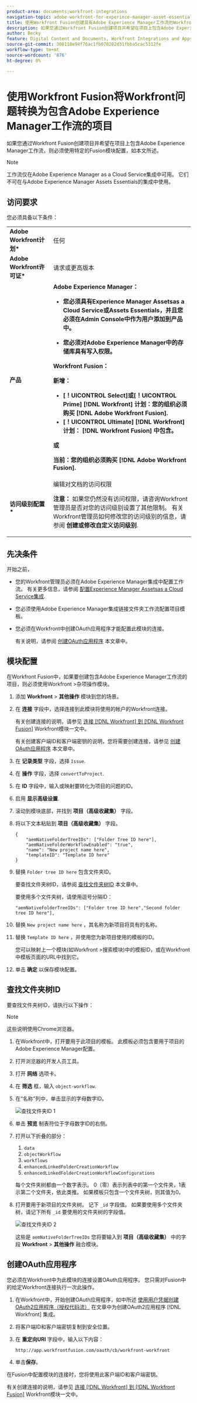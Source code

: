 ```yaml
---
product-area: documents;workfront-integrations
navigation-topic: adobe-workfront-for-experince-manager-asset-essentials
title: 使用Workfront Fusion创建具有Adobe Experience Manager工作流的Workfront项目
description: 如果您通过Workfront Fusion创建项目并希望在项目上包含Adobe Experience Manager工作流，则必须使用特定的Fusion模块配置，如本文所述。
author: Becky
feature: Digital Content and Documents, Workfront Integrations and Apps, Workfront Fusion
source-git-commit: 308118e94f76ac1fb070282d31fbba5cac5312fe
workflow-type: tm+mt
source-wordcount: '876'
ht-degree: 0%

---
```


# 使用Workfront Fusion将Workfront问题转换为包含Adobe Experience Manager工作流的项目

如果您通过Workfront Fusion创建项目并希望在项目上包含Adobe Experience Manager工作流，则必须使用特定的Fusion模块配置，如本文所述。

>[!NOTE]
>
>工作流仅在Adobe Experience Manager as a Cloud Service集成中可用。 它们不可在与Adobe Experience Manager Assets Essentials的集成中使用。


## 访问要求

您必须具备以下条件：

<table>
  <tr>
   <td><strong>Adobe Workfront计划*</strong>
   </td>
   <td>任何
   </td>
  </tr>
  <tr>
   <td><strong>Adobe Workfront许可证*</strong>
   </td>
   <td>请求或更高版本
   </td>
  </tr>
  <tr>
   <td><strong>产品</strong>
   </td>
   <td><b>Adobe Experience Manager<b>：<ul><li><p>您必须具有Experience Manager Assetsas a Cloud Service或Assets Essentials，并且您必须在Admin Console中作为用户添加到产品中。</p></li><li><p>您必须对Adobe Experience Manager中的存储库具有写入权限。</p></li></ul>
  <b>Workfront Fusion</b>：<p>新增：</p> <ul><li>[！UICONTROL Select]或[！UICONTROL Prime] [!DNL Workfront] 计划：您的组织必须购买 [!DNL Adobe Workfront Fusion].</li><li>[！UICONTROL Ultimate] [!DNL Workfront] 计划： [!DNL Workfront Fusion] 中包含。</li></ul>   <p>或</p>
   <p>当前：您的组织必须购买 [!DNL Adobe Workfront Fusion].</p>
   </td>
  </tr>
  <tr>
   <td><strong>访问级别配置*</strong>
   </td>
   <td>编辑对文档的访问权限
<p>
<strong>注意： </strong>如果您仍然没有访问权限，请咨询Workfront管理员是否对您的访问级别设置了其他限制。 有关Workfront管理员如何修改您的访问级别的信息，请参阅 <strong>创建或修改自定义访问级别</strong>.
   </td>
  </tr>
</table>

## 先决条件

开始之前，

* 您的Workfront管理员必须在Adobe Experience Manager集成中配置工作流。 有关更多信息，请参阅 [配置Experience Manager Assetsas a Cloud Service集成](../../administration-and-setup/configure-integrations/configure-aacs-integration.md#set-up-workflows-optional).
* 您必须使用Adobe Experience Manager集成链接文件夹工作流配置项目模板。
* 您必须在Workfront中创建OAuth应用程序才能配置此模块的连接。

  有关说明，请参阅 [创建OAuth应用程序](#create-an-oauth-application) 本文章中。

## 模块配置

在Workfront Fusion中，如果要创建包含Adobe Experience Manager工作流的项目，则必须使用Workfront >杂项操作模块。

1. 添加 **Workfront** > **其他操作** 模块到您的场景。
1. 在 **连接** 字段中，选择连接到此模块将使用的帐户的Workfront连接。

   有关创建连接的说明，请参见 [连接 [!DNL Workfront] 到 [!DNL Workfront Fusion]](/help/quicksilver/workfront-fusion/apps-and-their-modules/workfront-modules.md#connect-workfront-to-workfront-fusion) Workfront模块一文中。

   有关创建客户端ID和客户端密钥的说明，您将需要创建连接，请参见 [创建OAuth应用程序](#create-an-oauth-application) 本文章中。

1. 在 **记录类型** 字段，选择 `Issue`.
1. 在 **操作** 字段，选择 `convertToProject`.
1. 在 **ID** 字段中，输入或映射要转化为项目的问题的ID。
1. 启用 **显示高级设置**.
1. 滚动到模块底部，并找到 **项目（高级收藏集）** 字段。
1. 将以下文本粘贴到 **项目（高级收藏集）** 字段。

   ```
   {
       "aemNativeFolderTreeIDs": ["Folder Tree ID here"],
       "aemNativeFolderWorkflowEnabled": "true",
       "name": "New project name here",
       "templateID": "Template ID here"
   }
   ```

1. 替换 `Folder tree ID here` 包含文件夹ID。

   要查找文件夹树ID，请参阅 [查找文件夹树ID](#locate-folder-tree-ids) 本文章中。

   要使用多个文件夹树，请使用逗号分隔ID：

   `"aemNativeFolderTreeIDs": ["Folder tree ID here","Second folder tree ID here"],`
1. 替换 `New project name here` ，其名称为新项目将具有的名称。
1. 替换 `Template ID here` ，并使用您为新项目使用的模板的ID。

   您可以映射上一个模块(如Workfront >搜索模块)中的模板ID，或在Workfront中模板页面的URL中找到它。

1. 单击 **确定** 以保存模块配置。

## 查找文件夹树ID

要查找文件夹树ID，请执行以下操作：

>[!NOTE]
>
>这些说明使用Chrome浏览器。

1. 在Workfront中，打开要用于此项目的模板。 此模板必须包含要用于项目的Adobe Experience Manager配置。
1. 打开浏览器的开发人员工具。
1. 打开 **网络** 选项卡。
1. 在 **筛选** 框，输入 `object-workflow`.
1. 在“名称”列中，单击显示的字母数字ID。

   ![查找文件夹ID 1](assets/finding-folder-id-1.png)

1. 单击 **预览** 制表符位于字母数字ID的右侧。
1. 打开以下折叠的部分：
   1. `data`
   1. `objectWorkflow`
   1. `workflows`
   1. `enhancedLinkedFolderCreationWorkflow`
   1. `enhancedLinkedFolderCreationWorkflowConfigurations`

   每个文件夹树都由一个数字表示。 0（零）表示列表中的第一个文件夹，1表示第二个文件夹，依此类推。 如果模板只包含一个文件夹树，则其值为0。

1. 打开要用于新项目的文件夹树。 记下 `_id` 字段值。 如果要使用多个文件夹树，请记下所有 `_id` 要使用的文件夹树的字段值。

   ![查找文件夹ID 2](assets/finding-folder-id-2.png)

   这些是 `aemNativeFolderTreeIDs`  您将要输入到 **项目（高级收藏集）** 中的字段 **Workfront** > **其他操作** 融合模块。

## 创建OAuth应用程序

您必须在Workfront中为此模块的连接设置OAuth应用程序。 您只需对Fusion中的给定Workfront连接执行一次此操作。

1. 在Workfront中，开始创建OAuth应用程序，如中所述 [使用用户凭据创建OAuth2应用程序（授权代码流）](/help/quicksilver/administration-and-setup/configure-integrations/create-oauth-application.md#create-an-oauth2-application-using-user-credentials-authorization-code-flow) 在文章中为创建OAuth2应用程序 [!DNL Workfront] 集成。
1. 将客户端ID和客户端密钥复制到安全位置。
1. 在 **重定向URI** 字段中，输入以下内容：

   ```
   http://app.workfrontfusion.com/oauth/cb/workfront-workfront
   ```

1. 单击&#x200B;**保存**。

在Fusion中配置模块的连接时，您将使用此客户端ID和客户端密钥。

有关创建连接的说明，请参见 [连接 [!DNL Workfront] 到 [!DNL Workfront Fusion]](/help/quicksilver/workfront-fusion/apps-and-their-modules/workfront-modules.md#connect-workfront-to-workfront-fusion) Workfront模块一文中。




